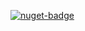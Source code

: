 [![nuget-badge](https://img.shields.io/badge/nuget-active-blue.svg)](https://www.nuget.org/packages/NequeoNetTcp)
